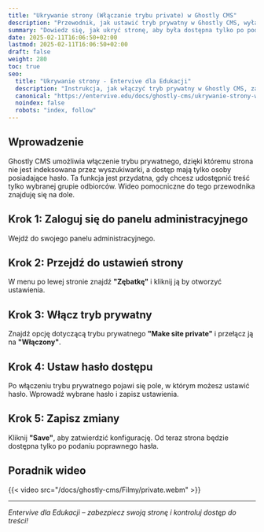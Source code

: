 ```yaml
---
title: "Ukrywanie strony (Włączanie trybu private) w Ghostly CMS"
description: "Przewodnik, jak ustawić tryb prywatny w Ghostly CMS, wyłączyć indeksowanie strony i zabezpieczyć ją hasłem."
summary: "Dowiedz się, jak ukryć stronę, aby była dostępna tylko po podaniu hasła."
date: 2025-02-11T16:06:50+02:00
lastmod: 2025-02-11T16:06:50+02:00
draft: false
weight: 280
toc: true
seo:
  title: "Ukrywanie strony - Entervive dla Edukacji"
  description: "Instrukcja, jak włączyć tryb prywatny w Ghostly CMS, zabezpieczyć stronę hasłem i wyłączyć indeksowanie."
  canonical: "https://entervive.edu/docs/ghostly-cms/ukrywanie-strony-włączanie-trybu-private-w-ghostly-cms/"
  noindex: false
  robots: "index, follow"
---
```


## Wprowadzenie

Ghostly CMS umożliwia włączenie trybu prywatnego, dzięki któremu strona nie jest indeksowana przez wyszukiwarki, a dostęp mają tylko osoby posiadające hasło. Ta funkcja jest przydatna, gdy chcesz udostępnić treść tylko wybranej grupie odbiorców. Wideo pomocniczne do tego przewodnika znajduję się na dole.

## Krok 1: Zaloguj się do panelu administracyjnego

Wejdź do swojego panelu administracyjnego.

## Krok 2: Przejdź do ustawień strony

W menu po lewej stronie znajdź **"Zębatkę"** i kliknij ją by otworzyć ustawienia.

## Krok 3: Włącz tryb prywatny

Znajdź opcję dotyczącą trybu prywatnego **"Make site private"** i przełącz ją na **"Włączony"**.

## Krok 4: Ustaw hasło dostępu

Po włączeniu trybu prywatnego pojawi się pole, w którym możesz ustawić hasło. Wprowadź wybrane hasło i zapisz ustawienia.

## Krok 5: Zapisz zmiany

Kliknij **"Save"**, aby zatwierdzić konfigurację. Od teraz strona będzie dostępna tylko po podaniu poprawnego hasła.

## Poradnik wideo

{{< video src="/docs/ghostly-cms/Filmy/private.webm" >}}

---

_Entervive dla Edukacji – zabezpiecz swoją stronę i kontroluj dostęp do treści!_
